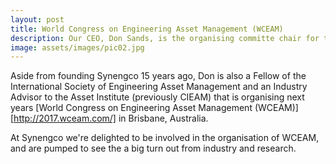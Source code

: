```yaml
---
layout: post
title: World Congress on Engineering Asset Management (WCEAM)
description: Our CEO, Don Sands, is the organising committe chair for the next WCEAM, happening in Brisbane, Australia from the 2nd to 4th August 2017.
image: assets/images/pic02.jpg
---
```


Aside from founding Synengco 15 years ago, Don is also a Fellow of the
International Society of Engineering Asset Management and an Industry Advisor
to the Asset Institute (previously CIEAM) that is organising next years
[World Congress on Engineering Asset Management (WCEAM)][http://2017.wceam.com/] in Brisbane, Australia.

At Synengco we're delighted to be involved in the organisation of WCEAM, and are
pumped to see the a big turn out from industry and research.
